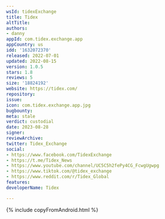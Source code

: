 ```yaml
---
wsId: tidexExchange
title: Tidex
altTitle: 
authors:
- danny
appId: com.tidex.exchange.app
appCountry: us
idd: '1632072370'
released: 2022-07-01
updated: 2022-08-15
version: 1.0.5
stars: 1.8
reviews: 5
size: '18824192'
website: https://tidex.com/
repository: 
issue: 
icon: com.tidex.exchange.app.jpg
bugbounty: 
meta: stale
verdict: custodial
date: 2023-08-28
signer: 
reviewArchive: 
twitter: Tidex_Exchange
social:
- https://www.facebook.com/TidexExchange
- https://t.me/Tidex_News
- https://www.youtube.com/channel/UC5C5h2fePy4CG_FcwgUgwpg
- https://www.tiktok.com/@tidex_exchange
- https://www.reddit.com/r/Tidex_Global
features: 
developerName: Tidex

---
```


{% include copyFromAndroid.html %}
